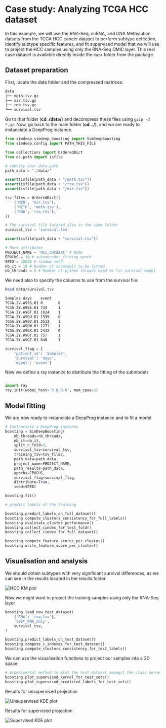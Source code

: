 # Case study: Analyzing TCGA HCC dataset

In this example, we will use the RNA-Seq, miRNA, and DNA Methylation datsets from the TCGA HCC cancer dataset to perform subtype detection, identify subtype specific features, and fit supervised model that we will use to project the HCC samples using only the RNA-Seq OMIC layer. This real case dataset is available directly inside the `data` folder from the package.

## Dataset preparation

First, locate the data folder and the compressed matrices:

```bash
data
├── meth.tsv.gz
├── mir.tsv.gz
├── rna.tsv.gz
└── survival.tsv
```

Go to that folder (**cd ./data/**) and decompress these files using `gzip -d *.gz`. 
Now, go back to the main folder (**cd ../**), and we are ready to instanciate a DeepProg instance.

```python
from simdeep.simdeep_boosting import SimDeepBoosting
from simdeep.config import PATH_THIS_FILE

from collections import OrderedDict
from os.path import isfile

# specify your data path
path_data = ‘./data/’

assert(isfile(path_data + "/meth.tsv"))
assert(isfile(path_data + "/rna.tsv"))
assert(isfile(path_data + "/mir.tsv"))

tsv_files = OrderedDict([
    ('MIR', 'mir.tsv'),
    ('METH', 'meth.tsv'),
    ('RNA', 'rna.tsv'),
])

# The survival file located also in the same folder
survival_tsv = 'survival.tsv'

assert(isfile(path_data + "survival.tsv"))

# More attributes
PROJECT_NAME = 'HCC_dataset' # Name
EPOCHS = 10 # autoencoder fitting epoch
SEED = 10045 # random seed
nb_it = 10 # Number of submodels to be fitted
nb_threads = 2 # Number of python threads used to fit survival model
```

We need also to specify the columns to use from the survival file:

```bash
head data/survival.tsv

Samples days    event
TCGA.2V.A95S.01 0       0
TCGA.2Y.A9GS.01 724     1
TCGA.2Y.A9GT.01 1624    1
TCGA.2Y.A9GU.01 1939    0
TCGA.2Y.A9GV.01 2532    1
TCGA.2Y.A9GW.01 1271    1
TCGA.2Y.A9GX.01 2442    0
TCGA.2Y.A9GY.01 757     1
TCGA.2Y.A9GZ.01 848     1

```

```python
survival_flag = {
    'patient_id': 'Samples',
    'survival': 'days',
    'event': 'event'}
```

Now we define a ray instance to distribute the fitting of the submodels
```python

import ray
ray.init(webui_host='0.0.0.0', num_cpus=3)
```

## Model fitting

We are now ready to instanciate a DeepProg instance and to fit a model

```python
# Instanciate a DeepProg instance
boosting = SimDeepBoosting(
    nb_threads=nb_threads,
    nb_it=nb_it,
    split_n_fold=3,
    survival_tsv=survival_tsv,
    training_tsv=tsv_files,
    path_data=path_data,
    project_name=PROJECT_NAME,
    path_results=path_data,
    epochs=EPOCHS,
    survival_flag=survival_flag,
    distribute=True,
    seed=SEED)

boosting.fit()

# predict labels of the training

boosting.predict_labels_on_full_dataset()
boosting.compute_clusters_consistency_for_full_labels()
boosting.evalutate_cluster_performance()
boosting.collect_cindex_for_test_fold()
boosting.collect_cindex_for_full_dataset()

boosting.compute_feature_scores_per_cluster()
boosting.write_feature_score_per_cluster()
```

## Visualisation and analysis

We should obtain subtypes with very significant survival differences, as we can see in the results located in the results folder

![HCC KM plot](./img/HCC_dataset_KM_plot_boosting_full.png)

Now we might want to project the training samples using only the RNA-Seq layer

```python
boosting.load_new_test_dataset(
    {'RNA': 'rna.tsv'},
    'test_RNA_only',
    survival_tsv,
)

boosting.predict_labels_on_test_dataset()
boosting.compute_c_indexes_for_test_dataset()
boosting.compute_clusters_consistency_for_test_labels()
```

We can use the visualisation functions to project our samples into a 2D space

```python
# Experimental method to plot the test dataset amongst the class kernel densities
boosting.plot_supervised_kernel_for_test_sets()
boosting.plot_supervised_predicted_labels_for_test_sets()
```
Results for unsupervised projection

![Unsupervised KDE plot](./img/HCC_dataset_KM_plot_boosting_full_kde_unsupervised.png)

Results for supervised projection

![Supervised KDE plot](./img/HCC_dataset_KM_plot_boosting_full_kde_supervised.png)
